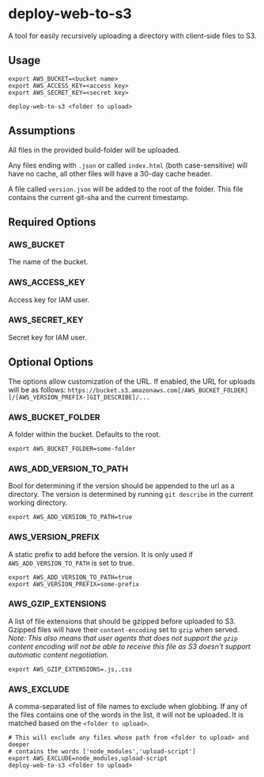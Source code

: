 deploy-web-to-s3
================

A tool for easily recursively uploading a directory with client-side files to S3.


Usage
-----

	export AWS_BUCKET=<bucket name>
	export AWS_ACCESS_KEY=<access key>
	export AWS_SECRET_KEY=<secret key>

	deploy-web-to-s3 <folder to upload>


Assumptions
-----------

All files in the provided build-folder will be uploaded.

Any files ending with `.json` or called `index.html` (both case-sensitive) will
have no cache, all other files will have a 30-day cache header.

A file called `version.json` will be added to the root of the folder. This file
contains the current git-sha and the current timestamp.


Required Options
----------------

### AWS_BUCKET

The name of the bucket.


### AWS_ACCESS_KEY

Access key for IAM user.


### AWS_SECRET_KEY

Secret key for IAM user.


Optional Options
----------------

The options allow customization of the URL. If enabled, the URL for uploads
will be as follows: `https://bucket.s3.amazonaws.com[/AWS_BUCKET_FOLDER][/[AWS_VERSION_PREFIX-]GIT_DESCRIBE]/...`

### AWS_BUCKET_FOLDER

A folder within the bucket. Defaults to the root.

	export AWS_BUCKET_FOLDER=some-folder


### AWS_ADD_VERSION_TO_PATH

Bool for determining if the version should be appended to the url as a
directory. The version is determined by running `git describe` in the current
working directory.

	export AWS_ADD_VERSION_TO_PATH=true


### AWS_VERSION_PREFIX

A static prefix to add before the version. It is only used if
`AWS_ADD_VERSION_TO_PATH` is set to true.

	export AWS_ADD_VERSION_TO_PATH=true
	export AWS_VERSION_PREFIX=some-prefix

### AWS_GZIP_EXTENSIONS

A list of file extensions that should be gzipped before uploaded to S3.
Gzipped files will have their `content-encoding` set to `gzip` when served.
*Note: This also means that user agents that does not support the `gzip` content
encoding will not be able to receive this file as S3 doesn't support automatic 
content negotiation.*

	export AWS_GZIP_EXTENSIONS=.js,.css


### AWS_EXCLUDE

A comma-separated list of file names to exclude when globbing. If any of the
files contains one of the words in the list, it will not be uploaded. It is
matched based on the `<folder to upload>`.

	# This will exclude any files whose path from <folder to upload> and deeper
	# contains the words ['node_modules','upload-script']
	export AWS_EXCLUDE=node_modules,upload-script
	deploy-web-to-s3 <folder to upload>
